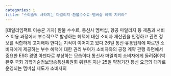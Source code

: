 ```yaml
---
categories: i
title: "스리슬쩍 사라지는 마일리지·환불수수료·멤버십 혜택 지켜라"
---
```

[데일리임팩트 이승균 기자] 환불 수수료, 통신사 멤버십, 항공 마일리지 등 제품과 서비스 이용 과정에서 부수적으로 발생하는 혜택에 대한 소비자 재산권을 인정하고 관련 정보를 적합하게 고지해야 한다는 지적이 이어지고 있다.26일 통신·유통업계에 따르면 소비자에게 제공하는 부수 혜택에 대한 권리 부여가 소비자와의 공정 계약 관행 측면에서 중요한 ESG 경영 아젠다로 부상하는 모습이다.통신사 마일리지 소비자에게 돌려줘야박완주 국회 과학기술정보방송통신위원회 위원은 지난 25일 약정기간 통신 요금의 대가로 운영되는 멤버십 제도가 소비자의